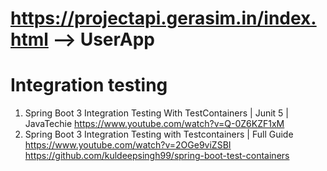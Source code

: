 # https://projectapi.gerasim.in/index.html  --> UserApp


# Integration testing
1. Spring Boot 3 Integration Testing With TestContainers | Junit 5 | JavaTechie
   https://www.youtube.com/watch?v=Q-0Z6KZF1xM
2. Spring Boot 3 Integration Testing with Testcontainers | Full Guide
   https://www.youtube.com/watch?v=2OGe9viZSBI
   https://github.com/kuldeepsingh99/spring-boot-test-containers
